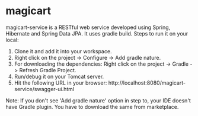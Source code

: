 # magicart
magicart-service is a RESTful web service developed using Spring, Hibernate and Spring Data JPA.
It uses gradle build.
Steps to run it on your local:
1. Clone it and add it into your workspace.
2. Right click on the project -> Configure -> Add gradle nature.
3. For downloading the dependencies: Right click on the project -> Gradle -> Refresh Gradle Project.
4. Run/debug it on your Tomcat server.
5. Hit the following URL in your browser: http://localhost:8080/magicart-service/swagger-ui.html

Note: If you don't see 'Add gradle nature' option in step to, your IDE doesn't have Gradle plugin. You have to download the same from marketplace.
